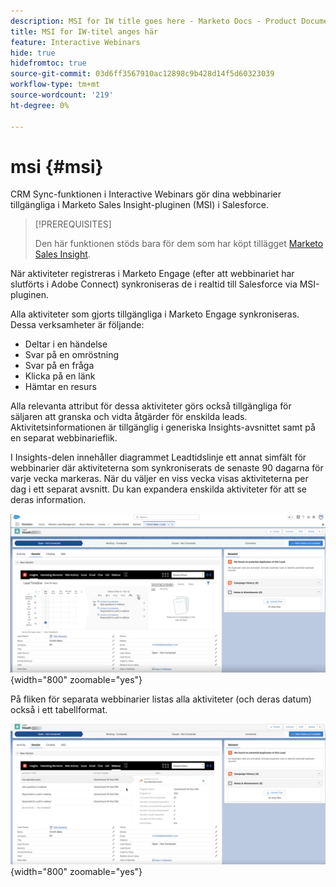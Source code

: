 ```yaml
---
description: MSI for IW title goes here - Marketo Docs - Product Documentation
title: MSI for IW-titel anges här
feature: Interactive Webinars
hide: true
hidefromtoc: true
source-git-commit: 03d6ff3567910ac12898c9b428d14f5d60323039
workflow-type: tm+mt
source-wordcount: '219'
ht-degree: 0%

---
```


# msi {#msi}

CRM Sync-funktionen i Interactive Webinars gör dina webbinarier tillgängliga i Marketo Sales Insight-pluginen (MSI) i Salesforce.

>[!PREREQUISITES]
>
>Den här funktionen stöds bara för dem som har köpt tillägget [Marketo Sales Insight](https://business.adobe.com/products/marketo/sales-intelligence-engagement.html).

När aktiviteter registreras i Marketo Engage (efter att webbinariet har slutförts i Adobe Connect) synkroniseras de i realtid till Salesforce via MSI-pluginen.

Alla aktiviteter som gjorts tillgängliga i Marketo Engage synkroniseras. Dessa verksamheter är följande:

* Deltar i en händelse
* Svar på en omröstning
* Svar på en fråga
* Klicka på en länk
* Hämtar en resurs

Alla relevanta attribut för dessa aktiviteter görs också tillgängliga för säljaren att granska och vidta åtgärder för enskilda leads. Aktivitetsinformationen är tillgänglig i generiska Insights-avsnittet samt på en separat webbinarieflik.

I Insights-delen innehåller diagrammet Leadtidslinje ett annat simfält för webbinarier där aktiviteterna som synkroniserats de senaste 90 dagarna för varje vecka markeras. När du väljer en viss vecka visas aktiviteterna per dag i ett separat avsnitt. Du kan expandera enskilda aktiviteter för att se deras information.

![](assets/msi-iw-1.png){width="800" zoomable="yes"}

På fliken för separata webbinarier listas alla aktiviteter (och deras datum) också i ett tabellformat.

![](assets/msi-iw-2.png){width="800" zoomable="yes"}
